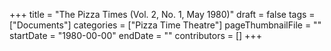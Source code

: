 +++
title = "The Pizza Times (Vol. 2, No. 1, May 1980)"
draft = false
tags = ["Documents"]
categories = ["Pizza Time Theatre"]
pageThumbnailFile = ""
startDate = "1980-00-00"
endDate = ""
contributors = []
+++

